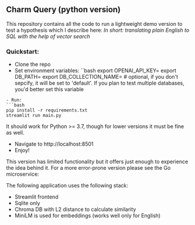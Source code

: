 ## Charm Query (python version)
This repository contains all the code to run a lightweight demo version to test a hypothesis which I describe here: 
*In short: translating plain English to SQL with the help of vector search*
### Quickstart:
- Clone the repo
- Set environment variables:
``bash
export OPENAI_API_KEY=<your openai_key>
export DB_PATH=<full path to sqlite file>
export DB_COLLECTION_NAME=<the name of your db which will create a collection with the same name in chroma db> # optional, if you don't sepcify, it will be set to 'default'. If you plan to test multiple databases, you'd better set this variable
```
- Run:
```bash
pip install -r requirements.txt
streamlit run main.py
```
It should work for Python >= 3.7, though for lower versions it must be fine as well.
- Navigate to http://localhost:8501
- Enjoy!

This version has limited functionality but it offers just enough to experience the idea behind it. 
For a more error-prone version please see the Go microservice:

The following application uses the following stack: 
- Streamlit frontend
- Sqlite only
- Chroma DB with L2 distance to calculate similarity
- MiniLM is used for embeddings (works well only for English)
